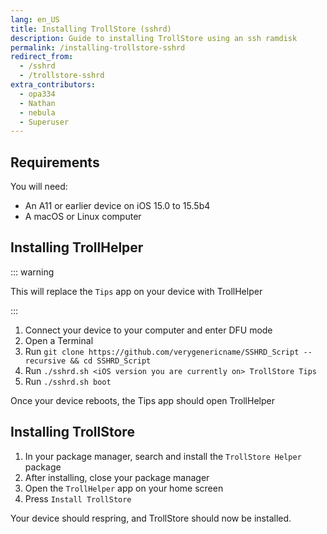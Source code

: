 ```yaml
---
lang: en_US
title: Installing TrollStore (sshrd)
description: Guide to installing TrollStore using an ssh ramdisk
permalink: /installing-trollstore-sshrd
redirect_from:
  - /sshrd
  - /trollstore-sshrd
extra_contributors:
  - opa334
  - Nathan
  - nebula
  - Superuser
---
```


## Requirements

You will need:
- An A11 or earlier device on iOS 15.0 to 15.5b4
- A macOS or Linux computer

## Installing TrollHelper

::: warning

This will replace the `Tips` app on your device with TrollHelper

:::

1. Connect your device to your computer and enter <router-link to="/faq/#what-is-dfu-mode">DFU mode</router-link>
1. Open a Terminal
1. Run `git clone https://github.com/verygenericname/SSHRD_Script --recursive && cd SSHRD_Script`
1. Run `./sshrd.sh <iOS version you are currently on> TrollStore Tips`
1. Run `./sshrd.sh boot`

Once your device reboots, the Tips app should open TrollHelper

## Installing TrollStore

1. In your package manager, search and install the `TrollStore Helper` package
1. After installing, close your package manager
1. Open the `TrollHelper` app on your home screen
1. Press `Install TrollStore`

Your device should respring, and TrollStore should now be installed.
